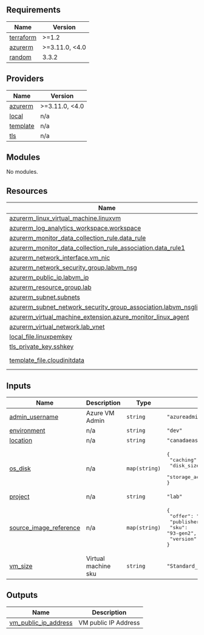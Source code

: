 <!-- BEGIN_TF_DOCS -->
## Requirements

| Name | Version |
|------|---------|
| <a name="requirement_terraform"></a> [terraform](#requirement\_terraform) | >=1.2 |
| <a name="requirement_azurerm"></a> [azurerm](#requirement\_azurerm) | >=3.11.0, <4.0 |
| <a name="requirement_random"></a> [random](#requirement\_random) | 3.3.2 |

## Providers

| Name | Version |
|------|---------|
| <a name="provider_azurerm"></a> [azurerm](#provider\_azurerm) | >=3.11.0, <4.0 |
| <a name="provider_local"></a> [local](#provider\_local) | n/a |
| <a name="provider_template"></a> [template](#provider\_template) | n/a |
| <a name="provider_tls"></a> [tls](#provider\_tls) | n/a |

## Modules

No modules.

## Resources

| Name | Type |
|------|------|
| [azurerm_linux_virtual_machine.linuxvm](https://registry.terraform.io/providers/hashicorp/azurerm/latest/docs/resources/linux_virtual_machine) | resource |
| [azurerm_log_analytics_workspace.workspace](https://registry.terraform.io/providers/hashicorp/azurerm/latest/docs/resources/log_analytics_workspace) | resource |
| [azurerm_monitor_data_collection_rule.data_rule](https://registry.terraform.io/providers/hashicorp/azurerm/latest/docs/resources/monitor_data_collection_rule) | resource |
| [azurerm_monitor_data_collection_rule_association.data_rule1](https://registry.terraform.io/providers/hashicorp/azurerm/latest/docs/resources/monitor_data_collection_rule_association) | resource |
| [azurerm_network_interface.vm_nic](https://registry.terraform.io/providers/hashicorp/azurerm/latest/docs/resources/network_interface) | resource |
| [azurerm_network_security_group.labvm_nsg](https://registry.terraform.io/providers/hashicorp/azurerm/latest/docs/resources/network_security_group) | resource |
| [azurerm_public_ip.labvm_ip](https://registry.terraform.io/providers/hashicorp/azurerm/latest/docs/resources/public_ip) | resource |
| [azurerm_resource_group.lab](https://registry.terraform.io/providers/hashicorp/azurerm/latest/docs/resources/resource_group) | resource |
| [azurerm_subnet.subnets](https://registry.terraform.io/providers/hashicorp/azurerm/latest/docs/resources/subnet) | resource |
| [azurerm_subnet_network_security_group_association.labvm_nsglink](https://registry.terraform.io/providers/hashicorp/azurerm/latest/docs/resources/subnet_network_security_group_association) | resource |
| [azurerm_virtual_machine_extension.azure_monitor_linux_agent](https://registry.terraform.io/providers/hashicorp/azurerm/latest/docs/resources/virtual_machine_extension) | resource |
| [azurerm_virtual_network.lab_vnet](https://registry.terraform.io/providers/hashicorp/azurerm/latest/docs/resources/virtual_network) | resource |
| [local_file.linuxpemkey](https://registry.terraform.io/providers/hashicorp/local/latest/docs/resources/file) | resource |
| [tls_private_key.sshkey](https://registry.terraform.io/providers/hashicorp/tls/latest/docs/resources/private_key) | resource |
| [template_file.cloudinitdata](https://registry.terraform.io/providers/hashicorp/template/latest/docs/data-sources/file) | data source |

## Inputs

| Name | Description | Type | Default | Required |
|------|-------------|------|---------|:--------:|
| <a name="input_admin_username"></a> [admin\_username](#input\_admin\_username) | Azure VM Admin | `string` | `"azureadmin"` | no |
| <a name="input_environment"></a> [environment](#input\_environment) | n/a | `string` | `"dev"` | no |
| <a name="input_location"></a> [location](#input\_location) | n/a | `string` | `"canadaeast"` | no |
| <a name="input_os_disk"></a> [os\_disk](#input\_os\_disk) | n/a | `map(string)` | <pre>{<br/>  "caching": "ReadWrite",<br/>  "disk_size_gb": "80",<br/>  "storage_account_type": "Standard_LRS"<br/>}</pre> | no |
| <a name="input_project"></a> [project](#input\_project) | n/a | `string` | `"lab"` | no |
| <a name="input_source_image_reference"></a> [source\_image\_reference](#input\_source\_image\_reference) | n/a | `map(string)` | <pre>{<br/>  "offer": "RHEL",<br/>  "publisher": "RedHat",<br/>  "sku": "93-gen2",<br/>  "version": "latest"<br/>}</pre> | no |
| <a name="input_vm_size"></a> [vm\_size](#input\_vm\_size) | Virtual machine sku | `string` | `"Standard_DS1_v2"` | no |

## Outputs

| Name | Description |
|------|-------------|
| <a name="output_vm_public_ip_address"></a> [vm\_public\_ip\_address](#output\_vm\_public\_ip\_address) | VM public IP Address |
<!-- END_TF_DOCS -->